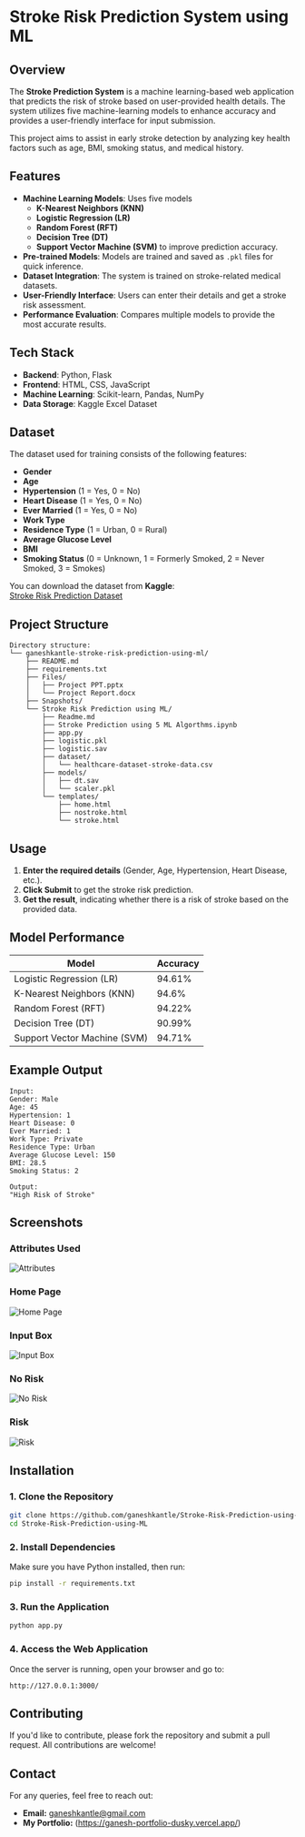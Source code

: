 # Stroke Risk Prediction System using ML

## Overview
The **Stroke Prediction System** is a machine learning-based web application that predicts the risk of stroke based on user-provided health details. The system utilizes five machine-learning models to enhance accuracy and provides a user-friendly interface for input submission. 

This project aims to assist in early stroke detection by analyzing key health factors such as age, BMI, smoking status, and medical history.

## Features
- **Machine Learning Models**: Uses five models
    - **K-Nearest Neighbors (KNN)**
    - **Logistic Regression (LR)**
    - **Random Forest (RFT)**
    - **Decision Tree (DT)**
    - **Support Vector Machine (SVM)** to improve prediction accuracy.
- **Pre-trained Models**: Models are trained and saved as `.pkl` files for quick inference.
- **Dataset Integration**: The system is trained on stroke-related medical datasets.
- **User-Friendly Interface**: Users can enter their details and get a stroke risk assessment.
- **Performance Evaluation**: Compares multiple models to provide the most accurate results.

## Tech Stack
- **Backend**: Python, Flask
- **Frontend**: HTML, CSS, JavaScript
- **Machine Learning**: Scikit-learn, Pandas, NumPy
- **Data Storage**: Kaggle Excel Dataset

## Dataset
The dataset used for training consists of the following features:
- **Gender**
- **Age**
- **Hypertension** (1 = Yes, 0 = No)
- **Heart Disease** (1 = Yes, 0 = No)
- **Ever Married** (1 = Yes, 0 = No)
- **Work Type**
- **Residence Type** (1 = Urban, 0 = Rural)
- **Average Glucose Level**
- **BMI**
- **Smoking Status** (0 = Unknown, 1 = Formerly Smoked, 2 = Never Smoked, 3 = Smokes)

You can download the dataset from **Kaggle**:  
[Stroke Risk Prediction Dataset](https://www.kaggle.com/datasets/fedesoriano/stroke-prediction-dataset)


## Project Structure
```
Directory structure:
└── ganeshkantle-stroke-risk-prediction-using-ml/
    ├── README.md
    ├── requirements.txt
    ├── Files/
    │   ├── Project PPT.pptx
    │   └── Project Report.docx
    ├── Snapshots/
    └── Stroke Risk Prediction using ML/
        ├── Readme.md
        ├── Stroke Prediction using 5 ML Algorthms.ipynb
        ├── app.py
        ├── logistic.pkl
        ├── logistic.sav
        ├── dataset/
        │   └── healthcare-dataset-stroke-data.csv
        ├── models/
        │   ├── dt.sav
        │   └── scaler.pkl
        └── templates/
            ├── home.html
            ├── nostroke.html
            └── stroke.html
```

## Usage
1. **Enter the required details** (Gender, Age, Hypertension, Heart Disease, etc.).
2. **Click Submit** to get the stroke risk prediction.
3. **Get the result**, indicating whether there is a risk of stroke based on the provided data.

## Model Performance
| Model | Accuracy |
|--------|-----------|
| Logistic Regression (LR) | 94.61% |
| K-Nearest Neighbors (KNN) | 94.6% |
| Random Forest (RFT) | 94.22% |
| Decision Tree (DT) | 90.99% |
| Support Vector Machine (SVM) | 94.71% |

## Example Output
```
Input:
Gender: Male
Age: 45
Hypertension: 1
Heart Disease: 0
Ever Married: 1
Work Type: Private
Residence Type: Urban
Average Glucose Level: 150
BMI: 28.5
Smoking Status: 2

Output:
"High Risk of Stroke"
```

## Screenshots
### Attributes Used
![Attributes](https://github.com/user-attachments/assets/19d6685a-64d1-4fef-b959-570cd559a4e9)
### Home Page
![Home Page](https://github.com/user-attachments/assets/22369f71-ce4f-4c10-a7ef-5c2a7f960b9d)
### Input Box
![Input Box](https://github.com/user-attachments/assets/bcf499f5-9580-4638-855d-87714832d6a4)
### No Risk
![No Risk](https://github.com/user-attachments/assets/7752bfcd-f307-46bf-a7a5-d2546bbcf38b)
### Risk
![Risk](https://github.com/user-attachments/assets/3bfbdd1b-4dd7-4c92-a555-db28fd108961)



## Installation
### 1. Clone the Repository
```bash
git clone https://github.com/ganeshkantle/Stroke-Risk-Prediction-using-ML.git
cd Stroke-Risk-Prediction-using-ML 
```

### 2. Install Dependencies
Make sure you have Python installed, then run:
```bash
pip install -r requirements.txt
```

### 3. Run the Application
```bash
python app.py
```

### 4. Access the Web Application
Once the server is running, open your browser and go to:
```
http://127.0.0.1:3000/
```


## Contributing
If you'd like to contribute, please fork the repository and submit a pull request. All contributions are welcome!


## Contact
For any queries, feel free to reach out:
- **Email:** ganeshkantle@gmail.com
- **My Portfolio:** (https://ganesh-portfolio-dusky.vercel.app/)
